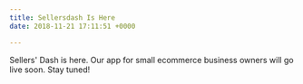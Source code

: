 ```yaml
---
title: Sellersdash Is Here
date: 2018-11-21 17:11:51 +0000

---
```

Sellers' Dash is here. Our app for small ecommerce business owners will go live soon. Stay tuned! 